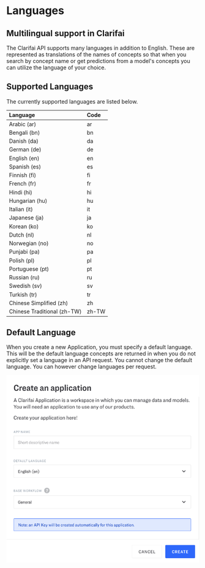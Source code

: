 # Languages

## Multilingual support in Clarifai

The Clarifai API supports many languages in addition to English. These are represented as translations of the names of concepts so that when you search by concept name or get predictions from a model's concepts you can utilize the language of your choice.

## Supported Languages

The currently supported languages are listed below.

| Language | Code |
| :--- | :--- |
| Arabic \(ar\) | ar |
| Bengali \(bn\) | bn |
| Danish \(da\) | da |
| German \(de\) | de |
| English \(en\) | en |
| Spanish \(es\) | es |
| Finnish \(fi\) | fi |
| French \(fr\) | fr |
| Hindi \(hi\) | hi |
| Hungarian \(hu\) | hu |
| Italian \(it\) | it |
| Japanese \(ja\) | ja |
| Korean \(ko\) | ko |
| Dutch \(nl\) | nl |
| Norwegian \(no\) | no |
| Punjabi \(pa\) | pa |
| Polish \(pl\) | pl |
| Portuguese \(pt\) | pt |
| Russian \(ru\) | ru |
| Swedish \(sv\) | sv |
| Turkish \(tr\) | tr |
| Chinese Simplified \(zh\) | zh |
| Chinese Traditional \(zh-TW\) | zh-TW |

## Default Language

When you create a new Application, you must specify a default language. This will be the default language concepts are returned in when you do not explicitly set a language in an API request. You cannot change the default language. You can however change languages per request.

![create new app](../../.gitbook/assets/create-new-app-new%20%282%29%20%282%29%20%284%29%20%286%29%20%286%29%20%286%29%20%286%29%20%283%29%20%282%29.png)

